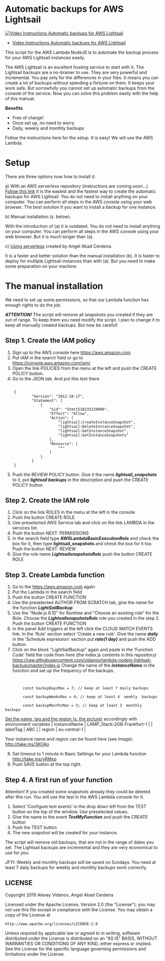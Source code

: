 # Automatic backups for AWS Lightsail

[![Video Instructions Automatic backups for AWS Lightsail](http://img.youtube.com/vi/vUy-eX20nsA/0.jpg)](http://www.youtube.com/watch?v=vUy-eX20nsA)

- [Video Instructions Automatic backups for AWS Lightsail](http://www.youtube.com/watch?v=vUy-eX20nsA)

This script for the AWS Lambda NodeJS is to automate the backup process for your AWS Lightsail instances easily. 

The AWS Lightsail is an excellent hosting service to start with it. The Lightsail backups are a no-brainer to use. They are very powerful and incremental. You pay only for the differences in your files. It means you can create a lot of backups without spending a fortune on them. It keeps your work safe. But sorrowfully you cannot set up automatic backups from the console of the service. Now you can solve this problem easily with the help of this manual.

**Benefits**
- Free of charge!
- Once set up, no need to worry 
- Daily, weekly and monthly backups

Follow the instructions here for the setup. It is easy!
We will use the AWS Lambda.

# Setup

There are three options now how to install it:

a) With an AWS serverless repository (instructions are coming soon...)
[Follow this link](https://console.aws.amazon.com/lambda/home?region=us-east-1#/create/app?applicationId=arn:aws:serverlessrepo:us-east-1:278937263884:applications/lightsail-backups)
It is the easiest and the fastest way to create the automatic backups for AWS Lightsail.
You do not need to install anything on your computer. You can perform all steps in the AWS console using your web browser.
The best solution if you want to install a backup for one instance.

b) Manual installation (s. below).

With the introduction of (a) it is outdated. 
You do not need to install anything on your computer. You can perform all steps in the AWS console using your web browser.
But it is much longer than (a).

c) [Using serverless](serverless.md) created by Angel Abad Cerdeira.

It is a faster and better solution than the manual installation (b). It is faster to deploy for multiple Lightsail instances than with (a). But you need to make some preparation on your machine.


# The manual installation

We need to set up some permissions, so that our Lambda function has enough rights to do the job. 

***ATTENTION!*** The script will remove all snapshots you created if they are out of range. To keep them you need modify the script. I plan to change it to keep all manually created backups. But now be careful!

## Step 1. Create the IAM policy
 1. Sign up to the AWS console here https://aws.amazon.com
 2. Put IAM in the search field or go to https://console.aws.amazon.com/iam/
 3. Open the link POLICIES from the menu at the left and push the CREATE POLICY button.
 4. Go to the JSON tab. And put this text there
<pre><code>
    {
            "Version": "2012-10-17",
            "Statement": [
                {
                    "Sid": "Stmt1510233220000",
                    "Effect": "Allow",
                    "Action": [
                        "lightsail:CreateInstanceSnapshot",
                        "lightsail:DeleteInstanceSnapshot",
                        "lightsail:GetInstanceSnapshot",
                        "lightsail:GetInstanceSnapshots"
                    ],
                    "Resource": [
                        "*"
                    ]
                }
            ]
    }
</code></pre>  

 5. Push the REVIEW POLICY button. Give it the name ***lightsail_snapshots*** to it, put ***lightsail backups*** in the description and push the CREATE POLICY button. 
 
 
 ## Step 2. Create the IAM role

1. Click on the link ROLES in the menu at the left in the console
2. Push the button CREATE ROLE
3. Use preselected AWS Service tab and click on the link LAMBDA in the services list.
4. Push the button NEXT: PERMISSIONS
5. In the search field type **AWSLambdaBasicExecutionRole** and check the box for it, then type **lightsail_snapshots** and check the box for it too. Push the button NEXT: REVIEW
6. Give the role name ***LightsailsnapshotsRole*** push the button CREATE ROLE

## Step 3. Create Lambda function

 1. Go to the https://aws.amazon.com again
 2. Put the Lambda in the search field
 3. Push the button CREATE FUNCTION
 4. Use the preselected AUTHOR FROM SCRATCH tab, give the name for the function ***LightSailBackup***
 5. Use the "Node.js 6.10" for Runtime and "Choose an existing role" for the Role. Choose the ***LightsailsnapshotsRole*** role you created in the step 2. Push the button CREATE FUNCTION
 6. In the panel Add triggers at the left click the CLOUD WATCH EVENTS link. In the 'Rule' section select 'Create a new rule'. Give the name ***daily*** in the 'Schedule expression' section put ***rate(1 day)*** and push the ADD button.
 7. Click on the block "LightSailBackup" again and paste in the 'Function Code' field the code from here  (the index.js contents in this repository)
 https://raw.githubusercontent.com/vidanov/lambda-nodejs-lightsail-backup/master/index.js
 Change the name of the ***instanceName*** in the function and set up the frequency of the backups.
 
  <pre><code>
        
        const backupDaysMax = 7; // keep at least 7 daily backups 
        
        const backupWeeksMax = 4; // keep at least 4  weekly  backups
        
        const backupMonthsMax = 3; // keep at least 3  monthly  backups
</code></pre>        

[Set the name, tag and the region (s. the picture)](https://raw.githubusercontent.com/vidanov/lambda-nodejs-lightsail-backup/master/Lambda%20Management%20Console%202019-08-29%2015-54-53(1).png) accordingly with environment variables
| instanceName | LAMP_Stack-2GB-Frankfurt-1 |
| labelTag | ABC |
| region | eu-central-1 |

 Your instance name and region can be found here (see image): 
http://take.ms/3KOAo

 
 8. Set timeout to 1 minute in Basic Settings for your Lambda function http://take.ms/yRMxp
 9. Push SAVE button at the top right.

## Step 4. A first run of your function

Attention! If you created some snapshots already they could be deleted after this run.
You will use the test in the AWS Lambda console for it.

 1. Select 'Configure test events' in the drop down left from the TEST button on the top of the window. Use preselected values.
 2. Give the name to the event ***TestMyFunction*** and push the CREATE button
 3. Push the TEST button 
 4. The new snapshot will be created for your instance. 
  
The script will remove old backups, that are not in the range of dates you set. The Lightsail backups are incremental and they are very economical to use for you.


JFYI: Weekly and monthly backups will be saved on Sundays. You need at least 7 daily backups for weekly and monthly backups work correctly.



## LICENSE
Copyright 2019 Alexey Vidanov, Angel Abad Cerdeira

Licensed under the Apache License, Version 2.0 (the "License");
you may not use this file except in compliance with the License.
You may obtain a copy of the License at

    http://www.apache.org/licenses/LICENSE-2.0

Unless required by applicable law or agreed to in writing, software
distributed under the License is distributed on an "AS IS" BASIS,
WITHOUT WARRANTIES OR CONDITIONS OF ANY KIND, either express or implied.
See the License for the specific language governing permissions and
limitations under the License.
